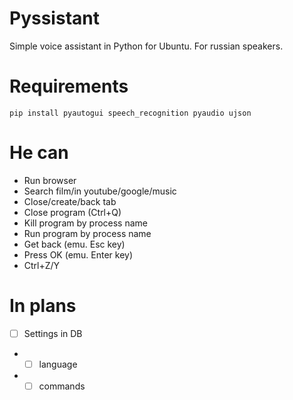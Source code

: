 # Pyssistant
Simple voice assistant in Python for Ubuntu. For russian speakers.

# Requirements
```pip install pyautogui speech_recognition pyaudio ujson```

# He can
- Run browser
- Search film/in youtube/google/music
- Close/create/back tab
- Close program (Ctrl+Q)
- Kill program by process name
- Run program by process name
- Get back (emu. Esc key)
- Press OK (emu. Enter key)
- Ctrl+Z/Y

# In plans  
- [ ] Settings in DB
- - [ ] language
- - [ ] commands
